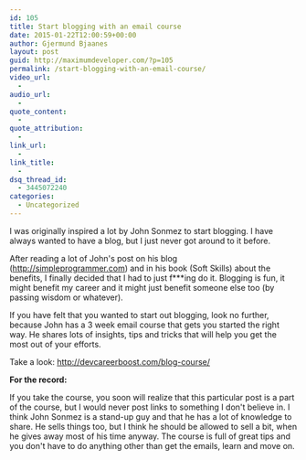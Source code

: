 ```yaml
---
id: 105
title: Start blogging with an email course
date: 2015-01-22T12:00:59+00:00
author: Gjermund Bjaanes
layout: post
guid: http://maximumdeveloper.com/?p=105
permalink: /start-blogging-with-an-email-course/
video_url:
  - 
audio_url:
  - 
quote_content:
  - 
quote_attribution:
  - 
link_url:
  - 
link_title:
  - 
dsq_thread_id:
  - 3445072240
categories:
  - Uncategorized
---
```

I was originally inspired a lot by John Sonmez to start blogging. I have always wanted to have a blog, but I just never got around to it before.

<!--more-->
After reading a lot of John's post on his blog (<a href="http://simpleprogrammer.com" target="_blank">http://simpleprogrammer.com</a>) and in his book (Soft Skills) about the benefits, I finally decided that I had to just f\***ing do it. Blogging is fun, it might benefit my career and it might just benefit someone else too (by passing wisdom or whatever).

If you have felt that you wanted to start out blogging, look no further, because John has a 3 week email course that gets you started the right way. He shares lots of insights, tips and tricks that will help you get the most out of your efforts.

Take a look: <a href="http://devcareerboost.com/blog-course/" target="_blank">http://devcareerboost.com/blog-course/</a>
  
 **For the record:**
  
If you take the course, you soon will realize that this particular post is a part of the course, but I would never post links to something I don't believe in. I think John Sonmez is a stand-up guy and that he has a lot of knowledge to share. He sells things too, but I think he should be allowed to sell a bit, when he gives away most of his time anyway. The course is full of great tips and you don't have to do anything other than get the emails, learn and move on.

<div class="addtoany_share_save_container addtoany_content_bottom">
  <div class="a2a_kit a2a_kit_size_32 addtoany_list a2a_target" id="wpa2a_9">
    <a class="a2a_button_facebook" href="http://www.addtoany.com/add_to/facebook?linkurl=http%3A%2F%2Fgjermundbjaanes.com%2Fstart-blogging-with-an-email-course%2F&linkname=Start%20blogging%20with%20an%20email%20course" title="Facebook" rel="nofollow" target="_blank"></a><a class="a2a_button_twitter" href="http://www.addtoany.com/add_to/twitter?linkurl=http%3A%2F%2Fgjermundbjaanes.com%2Fstart-blogging-with-an-email-course%2F&linkname=Start%20blogging%20with%20an%20email%20course" title="Twitter" rel="nofollow" target="_blank"></a><a class="a2a_button_google_plus" href="http://www.addtoany.com/add_to/google_plus?linkurl=http%3A%2F%2Fgjermundbjaanes.com%2Fstart-blogging-with-an-email-course%2F&linkname=Start%20blogging%20with%20an%20email%20course" title="Google+" rel="nofollow" target="_blank"></a><a class="a2a_dd addtoany_share_save" href="https://www.addtoany.com/share"></a>
  </div>
</div>